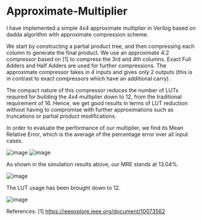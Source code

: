 # Approximate-Multiplier
I have implemented a simple 4x4 approximate multiplier in Verilog based on dadda algorithm with approximate compression scheme.

We start by constructing a partial product tree, and then compressing each column to generate the final product.
We use an approximate 4:2 compressor based on [1] to compress the 3rd and 4th columns. Exact Full Adders and Half Adders are used for further compressions.
The approximate compressor takes in 4 inputs and gives only 2 outputs (this is in contrast to exact compressors which have an additional carry).

The compact nature of this compressor reduces the number of LUTs required for building the 4x4 multiplier down to 12, from the traditional requirement of 16. Hence, we get good results in terms of LUT reduction without having to compromise with further approximations such as truncations or partial product modifications.

In order to evaluate the performance of our multiplier, we find its Mean Relative Error, which is the average of the percentage error over all input cases.

![image](https://github.com/user-attachments/assets/587c2e32-c540-4d26-b284-b5cec29ffb2b)
![image](https://github.com/user-attachments/assets/4eae6973-97c9-4910-8d70-ba2e95ef11d8)

As shown in the simulation results above, our MRE stands at 13.04%.

![image](https://github.com/user-attachments/assets/fbcfb448-8d56-44c6-b48e-10cff79140e0)

The LUT usage has been brought down to 12.

![image](https://github.com/user-attachments/assets/b2b3c6dd-7b71-460b-8a06-3d4777336c0f)

References:
[1] https://ieeexplore.ieee.org/document/10073562
